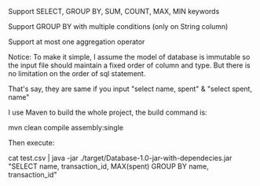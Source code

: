 Support SELECT, GROUP BY, SUM, COUNT, MAX, MIN keywords


Support GROUP BY with multiple conditions (only on String column)


Support at most one aggregation operator

Notice: To make it simple, I assume the model of database is immutable so the input file should maintain
a fixed order of column and type. But there is no limitation on the order of sql statement.

That's say, they are same if you input 
"select name, spent" & "select spent, name"

I use Maven to build the whole project, the build command is:

mvn clean compile assembly:single

Then execute:

cat test.csv | java -jar ./target/Database-1.0-jar-with-dependecies.jar "SELECT name, transaction_id, MAX(spent) GROUP BY name, transaction_id"

